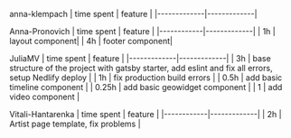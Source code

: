anna-klempach
| time spent | feature |
|-------------|-------------|

Anna-Pronovich
| time spent | feature |
|------------|-------------|
| 1h | layout component|
| 4h | footer component|

JuliaMV
| time spent | feature |
|-------------|-------------|
| 3h | base structure of the project with gatsby starter, add eslint and fix all errors, setup Nedlify deploy |
| 1h | fix production build errors |
| 0.5h | add basic timeline component |
| 0.25h | add basic geowidget component |
| 1 | add video component |

Vitali-Hantarenka
| time spent | feature |
|------------|-------------|
| 2h | Artist page template, fix problems |
